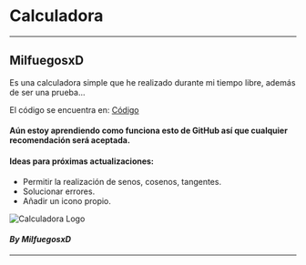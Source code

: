 <!-- Headings -->
# Calculadora
---
## MilfuegosxD

Es una calculadora simple que he realizado durante mi tiempo libre, además de ser una prueba...

El código se encuentra en:
[Código](https://github.com/MilfuegosxD/Calculadora/blob/main/codigo.py"Código.py")

#### Aún estoy aprendiendo como funciona esto de GitHub así que cualquier recomendación será aceptada. 
#### Ideas para próximas actualizaciones:
* Permitir la realización de senos, cosenos, tangentes.
* Solucionar errores.
* Añadir un icono propio.

![Calculadora Logo](lacalculadoramasmalota.png)
#### *By MilfuegosxD*
---



